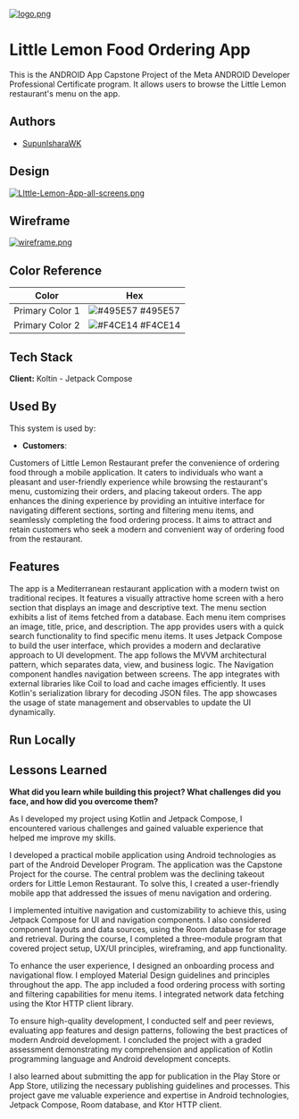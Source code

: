 [![logo.png](https://i.postimg.cc/K8TgbQs8/logo.png)](https://postimg.cc/DS2zdQT9)
# Little Lemon Food Ordering App

This is the ANDROID App Capstone Project of the Meta ANDROID Developer Professional Certificate program. It allows users to browse the Little Lemon restaurant's menu on the app.


## Authors

- [SupunIsharaWK](https://github.com/SupunIsharaWK)



## Design

[![LIttle-Lemon-App-all-screens.png](https://i.postimg.cc/TPXQvK0B/LIttle-Lemon-App-all-screens.png)](https://postimg.cc/Mnd1yKhY)

## Wireframe


[![wireframe.png](https://i.postimg.cc/2SnFGzYG/wireframe.png)](https://postimg.cc/NKfHfv52)
## Color Reference

| Color             | Hex                                                                |
| ----------------- | ------------------------------------------------------------------ |
| Primary Color 1 | ![#495E57](https://via.placeholder.com/10/495E57?text=+) #495E57 |
| Primary Color 2 | ![#F4CE14](https://via.placeholder.com/10/F4CE14?text=+) #F4CE14 |



## Tech Stack

**Client:** Koltin - Jetpack Compose



## Used By

This system is used by:

- **Customers**:

Customers of Little Lemon Restaurant prefer the convenience of ordering food through a mobile application. It caters to individuals who want a pleasant and user-friendly experience while browsing the restaurant's menu, customizing their orders, and placing takeout orders. The app enhances the dining experience by providing an intuitive interface for navigating different sections, sorting and filtering menu items, and seamlessly completing the food ordering process. It aims to attract and retain customers who seek a modern and convenient way of ordering food from the restaurant.


## Features

The app is a Mediterranean restaurant application with a modern twist on traditional recipes. It features a visually attractive home screen with a hero section that displays an image and descriptive text. The menu section exhibits a list of items fetched from a database. Each menu item comprises an image, title, price, and description. The app provides users with a quick search functionality to find specific menu items. It uses Jetpack Compose to build the user interface, which provides a modern and declarative approach to UI development. The app follows the MVVM architectural pattern, which separates data, view, and business logic. The Navigation component handles navigation between screens. The app integrates with external libraries like Coil to load and cache images efficiently. It uses Kotlin's serialization library for decoding JSON files. The app showcases the usage of state management and observables to update the UI dynamically.
## Run Locally

## Lessons Learned
**What did you learn while building this project? What challenges did you face, and how did you overcome them?**

As I developed my project using Kotlin and Jetpack Compose, I encountered various challenges and gained valuable experience that helped me improve my skills. 

I developed a practical mobile application using Android technologies as part of the Android Developer Program. The application was the Capstone Project for the course. The central problem was the declining takeout orders for Little Lemon Restaurant. To solve this, I created a user-friendly mobile app that addressed the issues of menu navigation and ordering. 

I implemented intuitive navigation and customizability to achieve this, using Jetpack Compose for UI and navigation components. I also considered component layouts and data sources, using the Room database for storage and retrieval. During the course, I completed a three-module program that covered project setup, UX/UI principles, wireframing, and app functionality. 

To enhance the user experience, I designed an onboarding process and navigational flow. I employed Material Design guidelines and principles throughout the app. The app included a food ordering process with sorting and filtering capabilities for menu items. I integrated network data fetching using the Ktor HTTP client library.

To ensure high-quality development, I conducted self and peer reviews, evaluating app features and design patterns, following the best practices of modern Android development. I concluded the project with a graded assessment demonstrating my comprehension and application of Kotlin programming language and Android development concepts.

I also learned about submitting the app for publication in the Play Store or App Store, utilizing the necessary publishing guidelines and processes. This project gave me valuable experience and expertise in Android technologies, Jetpack Compose, Room database, and Ktor HTTP client.
